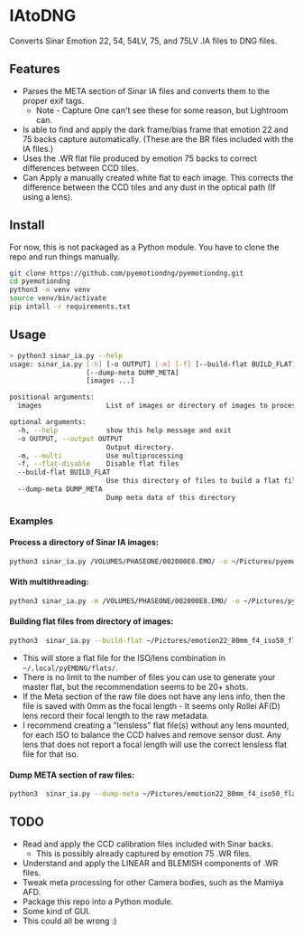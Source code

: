 # IAtoDNG
Converts Sinar Emotion 22, 54, 54LV, 75, and 75LV .IA files to DNG files.

## Features
 * Parses the META section of Sinar IA files and converts them to the proper exif tags. 
   * Note - Capture One can't see these for some reason, but Lightroom can.
 * Is able to find and apply the dark frame/bias frame that emotion 22 and 75 backs capture automatically.
(These are the BR files included with the IA files.)
 * Uses the .WR flat file produced by emotion 75 backs to correct differences between CCD tiles.
 * Can Apply a manually created white flat to each image. This corrects the
difference between the CCD tiles and any dust in the optical path (If using a lens).


## Install
For now, this is not packaged as a Python module.
You have to clone the repo and run things manually. 

```bash
git clone https://github.com/pyemotiondng/pyemotiondng.git
cd pyemotiondng
python3 -m venv venv
source venv/bin/activate
pip intall -r requirements.txt
```

## Usage

```bash
> python3 sinar_ia.py --help
usage: sinar_ia.py [-h] [-o OUTPUT] [-m] [-f] [--build-flat BUILD_FLAT]
                   [--dump-meta DUMP_META]
                   [images ...]

positional arguments:
  images                List of images or directory of images to process.

optional arguments:
  -h, --help            show this help message and exit
  -o OUTPUT, --output OUTPUT
                        Output directory.
  -m, --multi           Use multiprocessing
  -f, --flat-disable    Disable flat files
  --build-flat BUILD_FLAT
                        Use this directory of files to build a flat file.
  --dump-meta DUMP_META
                        Dump meta data of this directory

```
### Examples

#### Process a directory of Sinar IA images:
```bash
python3 sinar_ia.py /VOLUMES/PHASEONE/002000E8.EMO/ -o ~/Pictures/pyemotiondng_output
```

#### With multithreading:
```bash
python3 sinar_ia.py -m /VOLUMES/PHASEONE/002000E8.EMO/ -o ~/Pictures/pyemotiondng_output
```

#### Building flat files from directory of images:
```bash
python3  sinar_ia.py --build-flat ~/Pictures/emotion22_80mm_f4_iso50_flats/
```

* This will store a flat file for the ISO/lens combination in `~/.local/pyEMDNG/flats/`.
* There is no limit to the number of files you can use to generate your master flat,
but the recommendation seems to be 20+ shots. 
* If the Meta section of the raw file does not have any lens info, then the file is saved 
with 0mm as the focal length - It seems only Rollei AF(D) lens record their focal length to the raw metadata.
* I recommend creating a "lensless" flat file(s) without any lens mounted, for each ISO 
to balance the CCD halves and remove sensor dust. Any lens that does not report a focal length
will use the correct lensless flat file for that iso. 

#### Dump META section of raw files:
```bash
python3  sinar_ia.py --dump-meta ~/Pictures/emotion22_80mm_f4_iso50_flats/ -o ~/Pictures/pyemotiondng_meta
```

## TODO
* Read and apply the CCD calibration files included with Sinar backs.
  * This is possibly already captured by emotion 75 .WR files.
* Understand and apply the LINEAR and BLEMISH components of .WR files.
* Tweak meta processing for other Camera bodies, such as the Mamiya AFD.
* Package this repo into a Python module.
* Some kind of GUI.
* This could all be wrong :) 
